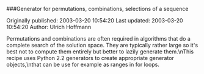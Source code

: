 ###Generator for permutations, combinations, selections of a sequence

Originally published: 2003-03-20 10:54:20
Last updated: 2003-03-20 10:54:20
Author: Ulrich Hoffmann

Permutations and combinations are often required in algorithms that do a complete search of the solution space. They are typically rather large so it's best not to  compute them entirely but better to lazily generate them.\nThis recipe uses Python 2.2 generators to create appropriate generator objects,\nthat can be use for example as ranges in for loops.